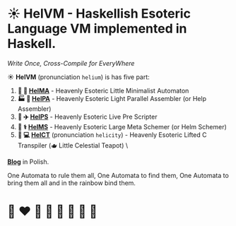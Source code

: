 # ☀️ **HelVM** - Haskellish Esoteric Language VM implemented in Haskell.

*Write Once, Cross-Compile for EveryWhere*

☀️ **HelVM** (pronunciation `helium`) is has five part:

1. **🔧 🎨 [HelMA](http://helvm.github.io/helma)** - Heavenly Esoteric Little Minimalist Automaton
2. **🏭 🌾 [HelPA](http://helvm.github.io/helpa)** - Heavenly Esoteric Light Parallel Assembler (or Help Assembler)
3. **🚀 ✈️ [HelPS](http://helvm.github.io/helps)** - Heavenly Esoteric Live Pre Scripter
4. **🔬 ⚕️ [HelMS](http://helvm.github.io/helms)** - Heavenly Esoteric Large Meta Schemer (or Helm Schemer)
5. **💼 💻 [HelCT](http://helvm.github.io/helct)** (pronunciation `helicity`) - Heavenly Esoteric Lifted C Transpiler (🫖 Little Celestial Teapot) \
<!-- 6. 🚒 🍳 🧑‍🚒 🧑‍🍳 **[HelL](http://helvm.github.io/hell)** - Heavenly Esoteric Long Logician Language -->
<!-- 7. 🎓 🏫 🧑‍🎓 🧑‍🏫 **HELOS** (pronunciation `helios`) - Heavenly Esoteric Little Operation System  -->

**[Blog](https://writeonly.github.io/projects/helvm)** in Polish.

<!-- https://en.wikipedia.org/wiki/README -->

One Automata to rule them all, One Automata to find them,
One Automata to bring them all and in the rainbow bind them.


# 🌈 ❤️ 💛 💚 💙 🤍 🖤 🦄
